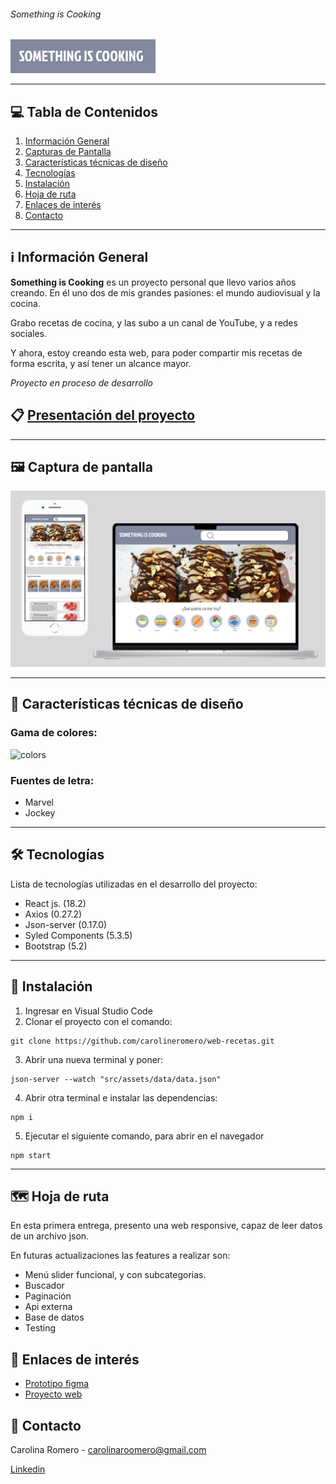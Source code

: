 ###### Something is Cooking

![logo-somethingIsCooking](src/assets/img/readme/logo.png)


***

## 💻 Tabla de Contenidos
1. [Información General](#información-general)
2. [Capturas de Pantalla](#capturas-de-pantalla)
3. [Características técnicas de diseño](#🎨-características-técnicas-de-diseño)
4. [Tecnologías](#🛠️-tecnologías)
5. [Instalación](#instalación)
6. [Hoja de ruta](#hoja-de-ruta)
7. [Enlaces de interés](#🔗-enlaces-de-interés)
8. [Contacto](#🤝-contacto)

***
## ℹ️ Información General

**Something is Cooking** es un proyecto personal que llevo varios años creando.  En él uno dos de mis grandes pasiones: el mundo audiovisual y la cocina. 

Grabo recetas de cocina, y las subo a un canal de YouTube, y a redes sociales.

Y ahora, estoy creando esta web, para poder compartir mis recetas de forma escrita, y así tener un alcance mayor.

*Proyecto en proceso de desarrollo*   

## 📋 [Presentación del proyecto](https://www.canva.com/design/DAFNi5OKi_w/7oM3yrKq2Um6uIjQ2tPPAQ/view?utm_content=DAFNi5OKi_w&utm_campaign=designshare&utm_medium=link&utm_source=publishsharelink)

***

## 🖼️ Captura de pantalla

![screen](src/assets/img/readme/screenshot.png)




***
## 🎨 Características técnicas de diseño 
### Gama de colores: 
![colors](https://user-images.githubusercontent.com/105285220/193171403-1a246a7a-53af-4b21-8134-73c08111f226.png)


### Fuentes de letra: 
- Marvel
- Jockey 

***

## 🛠️ Tecnologías
Lista de tecnologías utilizadas en el desarrollo del proyecto:
* React js. (18.2)
* Axios (0.27.2)
* Json-server (0.17.0)
* Syled Components (5.3.5)
* Bootstrap (5.2)

***

## 🚀 Instalación

1.  Ingresar en Visual Studio Code
2.  Clonar el proyecto con el comando: 

 ``` 
git clone https://github.com/carolineromero/web-recetas.git
```


3. Abrir una nueva terminal y poner: 
 ``` 
json-server --watch "src/assets/data/data.json"
```
4. Abrir otra terminal e instalar las dependencias:
 ``` 
npm i
```

5. Ejecutar el siguiente comando, para abrir en el navegador
 ``` 
npm start
```
***
## 🗺️ Hoja de ruta

En esta primera entrega, presento una web responsive, capaz de leer datos de un archivo json.

En futuras actualizaciones las features a realizar son:

* Menú slider funcional, y con subcategorias.
* Buscador
* Paginación
* Api externa
* Base de datos
* Testing


## 🔗 Enlaces de interés

* [Prototipo figma](https://www.figma.com/file/jetl8b4oaoR1oBQNa2jWFT/Something-is-Cooking?node-id=0%3A1)  
* [Proyecto web](https://somethingiscooking.netlify.app/)

## 🤝 Contacto

Carolina Romero - carolinaroomero@gmail.com

[Linkedin](https://www.linkedin.com/in/carolinaroomero/)
